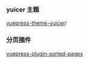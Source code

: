### yuicer 主题
[vuepress-theme-yuicer](./packages/vuepress-theme-yuicer/README.md)/

### 分页插件
[vuepress-plugin-sorted-pages](./packages/vuepress-plugin-sorted-pages/README.md)